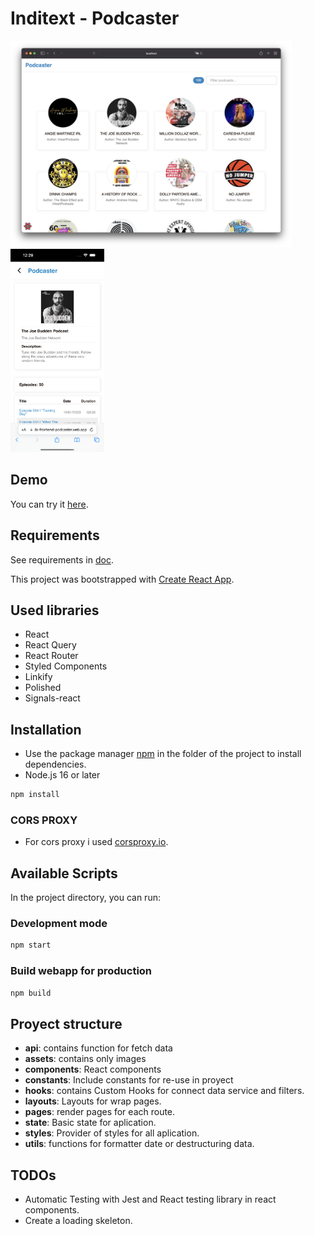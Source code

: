 # Inditext - Podcaster

<p align="left">
  <img alt="capture-1" src="./doc/capture.png" width="450"/>
  <img alt="capture-2" src="./doc/simulator-2.png" width="150"/>
</p>

## Demo

You can try it [here](https://indx-frontend-podcaster.web.app/).

## Requirements
See requirements in [doc](./doc/prueba-tecnica-front-end-zaracom_podcasts.pdf).

This project was bootstrapped with [Create React App](https://github.com/facebook/create-react-app).

## Used libraries

- React
- React Query
- React Router
- Styled Components
- Linkify
- Polished
- Signals-react

## Installation

 - Use the package manager [npm](https://www.npmjs.com/get-npm) in the folder of the project to install dependencies.
 - Node.js 16 or later

```bash
npm install
```
### CORS PROXY
- For cors proxy i used [corsproxy.io](https://corsproxy.io).
## Available Scripts

In the project directory, you can run:

### Development mode
```bash
npm start
```
### Build webapp for production
```bash
npm build
```
## Proyect structure
- **api**: contains function for fetch data
- **assets**: contains only images
- **components**: React components
- **constants**: Include constants for re-use in proyect
- **hooks**: contains Custom Hooks for connect data service and filters.
- **layouts**: Layouts for wrap pages.
- **pages**: render pages for each route.
- **state**: Basic state for aplication.
- **styles**: Provider of styles for all aplication.
- **utils**: functions for formatter date or destructuring data.

## TODOs

- Automatic Testing with Jest and React testing library in react components.
- Create a loading skeleton.
